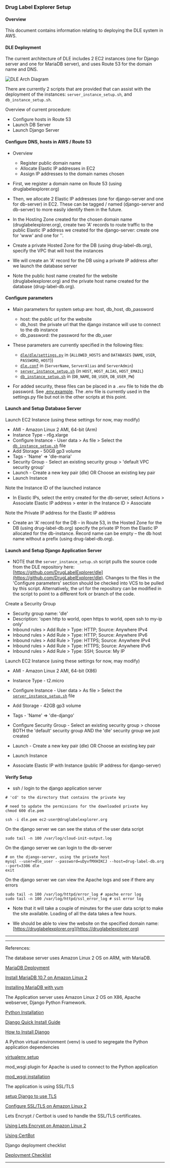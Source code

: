 
### Drug Label Explorer Setup

#### Overview

This document contains information relating to deploying the DLE system in AWS.

#### DLE Deployment

The current architecture of DLE includes 2 EC2 instances (one for Django server and one for MariaDB server), and uses Route 53 for the domain name and DNS.

![DLE Arch Diagram](DLE_AWS_System_Arch.png)

There are currently 2 scripts that are provided that can assist with the deployment of the instances: `server_instance_setup.sh`, and `db_instance_setup.sh`.

Overview of current procedure:

- Configure hosts in Route 53
- Launch DB Server
- Launch Django Server


#### Configure DNS, hosts in AWS / Route 53

- Overview
  - Register public domain name
  - Allocate Elastic IP addresses in EC2
  - Assign IP addresses to the domain names chosen

- First, we register a domain name on Route 53 (using druglabelexplorer.org)
- Then, we allocate 2 Elastic IP addresses (one for django-server and one for db-server) in EC2. These can be tagged / named (django-server and db-server) to more easily identify them in the future.
- In the Hosting Zone created for the chosen domain name (druglabelexplorer.org), create two 'A' records to route traffic to the public Elastic IP address we created for the django-server: create one for 'www' and one for ''.
- Create a private Hosted Zone for the DB (using drug-label-db.org), specify the VPC that will host the instances
- We will create an 'A' record for the DB using a private IP address after we launch the database server
- Note the public host name created for the website (druglabelexplorer.org) and the private host name created for the database (drug-label-db.org).

#### Configure parameters

- Main parameters for system setup are: host, db\_host, db\_password
  - host: the public url for the website
  - db\_host: the private url that the django instance will use to connect to the db instance
  - db\_password: the password for the db_user

- These parameters are currently specified in the following files: 
    - [`dle/dle/settings.py`](../../dle/dle/settings.py) in (`ALLOWED_HOSTS` and `DATABASES` (`NAME`, `USER`, `PASSWORD`, `HOST`))
    - [`dle.conf`](./dle.conf) in (`ServerName`, `ServerAlias` and `ServerAdmin`)
    - [`server_instance_setup.sh`](./server_instance_setup.sh) (in `HOST`, `HOST_ALIAS`, `HOST_EMAIL`)
    - [`db_instance_setup.sh`](./db_instance_setup.sh) in (`DB_NAME`, `DB_USER`, `DB_USER_PW`)

- For added security, these files can be placed in a `.env` file to hide the db password. See [.env.example](../../dle/.env.example). The .env file is currently used in the settings.py file but not in the other scripts at this point.

#### Launch and Setup Database Server

Launch EC2 Instance
(using these settings for now, may modify)

- AMI - Amazon Linux 2 AMI, 64-bit (Arm)
- Instance Type - r6g.xlarge
- Configure Instance - User data > As file > Select the [`db_instance_setup.sh`](./db_instance_setup.sh) file
- Add Storage - 50GB gp3 volume
- Tags - 'Name' => 'dle-maria'
- Security Group - Select an existing security group > 'default VPC security group'
- Launch - Create a new key pair (dle) OR Choose an existing key pair
- Launch Instance

Note the Instance ID of the launched instance
- In Elastic IPs, select the entry created for the db-server, select Actions > Associate Elastic IP address > enter in the Instance ID > Associate

Note the Private IP address for the Elastic IP address
- Create an 'A' record for the DB – in Route 53, in the Hosted Zone for the DB (using drug-label-db.org) specify the private IP from the Elastic IP allocated for the db-instance. Record name can be empty – the db host name without a prefix (using drug-label-db.org).


#### Launch and Setup Django Application Server

- NOTE that the `server_instance_setup.sh` script pulls the source code from the DLE repository here: [https://github.com/DrugLabelExplorer/dle](https://github.com/DrugLabelExplorer/dle). Changes to the files in the 'Configure parameters' section should be checked into VCS to be pulled by this script. Alternatively, the url for the repository can be modified in the script to point to a different fork or branch of the code.

Create a Security Group
- Security group name: 'dle'
- Description: 'open http to world, open https to world, open ssh to my-ip only'
- Inbound rules > Add Rule > Type: HTTP; Source: Anywhere IPv4
- Inbound rules > Add Rule > Type: HTTP; Source: Anywhere IPv6
- Inbound rules > Add Rule > Type: HTTPS; Source: Anywhere IPv4
- Inbound rules > Add Rule > Type: HTTPS; Source: Anywhere IPv6
- Inbound rules > Add Rule > Type: SSH; Source: My IP

Launch EC2 Instance
(using these settings for now, may modify)

- AMI - Amazon Linux 2 AMI, 64-bit (X86)
- Instance Type - t2.micro
- Configure Instance - User data > As file > Select the [`server_instance_setup.sh`](./server_instance_setup.sh) file
- Add Storage - 42GB gp3 volume
- Tags - 'Name' => 'dle-django'
- Configure Security Group - Select an existing security group > choose BOTH the 'default' security group AND the 'dle' security group we just created
- Launch - Create a new key pair (dle) OR Choose an existing key pair
- Launch Instance


- Associate Elastic IP with Instance (public IP address for django-server)


#### Verify Setup

- ssh / login to the django application server

```
# 'cd' to the directory that contains the private key

# need to update the permissions for the downloaded private key
chmod 600 dle.pem

ssh -i dle.pem ec2-user@druglabelexplorer.org
```

On the django server we can see the status of the user data script
```
sudo tail -n 100 /var/log/cloud-init-output.log
```

On the django server we can login to the db-server
```
# on the django-server, using the private host
mysql --user=dle_user --password=uDyvfMXHIKCJ --host=drug-label-db.org --port=3306 dle
exit
```

On the django server we can view the Apache logs and see if there any errors
```
sudo tail -n 100 /var/log/httpd/error_log # apache error log
sudo tail -n 100 /var/log/httpd/ssl_error_log # ssl error log
```

- Note that it will take a couple of minutes for the user data script to make the site available. Loading of all the data takes a few hours.


- We should be able to view the website on the specified domain name: [https://druglabelexplorer.org](https://druglabelexplorer.org)

______
______

References: 

The database server uses Amazon Linux 2 OS on ARM, with MariaDB.

[MariaDB Deployment](https://mariadb.com/docs/deploy/)

[Install MariaDB 10.7 on Amazon Linux 2](https://techviewleo.com/how-to-install-mariadb-server-on-amazon-linux/)

[Installing MariaDB with yum](https://mariadb.com/kb/en/yum/)

The Application server uses Amazon Linux 2 OS on X86, Apache webserver, Django Python Framework.

[Python Installation](https://techviewleo.com/how-to-install-python-on-amazon-linux/)

[Django Quick Install Guide](https://docs.djangoproject.com/en/4.0/intro/install/)

[How to Install Django](https://docs.djangoproject.com/en/4.0/topics/install/)

A Python virtual environment (venv) is used to segregate the Python application dependencies

[virtualenv setup](https://aws.amazon.com/premiumsupport/knowledge-center/ec2-linux-python3-boto3/)

mod_wsgi plugin for Apache is used to connect to the Python application

[mod_wsgi installation](https://modwsgi.readthedocs.io/en/develop/user-guides/quick-installation-guide.html)

The application is using SSL/TLS

[setup Django to use TLS](https://stackoverflow.com/q/4323737/1807627)

[Configure SSL/TLS on Amazon Linux 2](https://docs.aws.amazon.com/AWSEC2/latest/UserGuide/SSL-on-amazon-linux-2.html)

Lets Encrypt / Certbot is used to handle the SSL/TLS certificates. 

[Using Lets Encrypt on Amazon Linux 2](https://aws.amazon.com/blogs/compute/extending-amazon-linux-2-with-epel-and-lets-encrypt/)

[Using CertBot](https://eff-certbot.readthedocs.io/en/stable/using.html)

Django deployment checklist

[Deployment Checklist](https://docs.djangoproject.com/en/4.0/howto/deployment/checklist/)

_____
